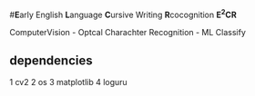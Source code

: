 #**E**arly English **L**anguage **C**ursive Writing **R**cocognition **E<sup>2</sup>CR**

ComputerVision - Optcal Charachter Recognition - ML Classify

## dependencies
1 cv2
2 os
3 matplotlib
4 loguru
